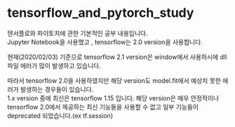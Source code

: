 # tensorflow_and_pytorch_study  
텐서플로와 파이토치에 관한 기본적인 공부 내용입니다.  
Jupyter Notebook을 사용했고 , tensorflow는 2.0 version을 사용합니다.  

현재(2020/02/03) 기준으로 tensorflow 2.1 version은 window에서 사용하시에 dll 파일 에러가 많이 발생하고 있습니다.  

따라서 tensorflow 2.0을 사용하였지만 해당 version도 model.fit에서 예상치 못한 에러가 발생하는 경우들이 있습니다.  
1.x version 중에 최신은 tensorflow 1.15 입니다. 해당 version은 매우 안정적이나 tensorflow 2.0에서 제공하는 최신 기능들을 사용할 수 없고 일부 기능들이 deprecated 되었습니다.(ex tf.session)  
